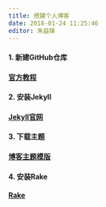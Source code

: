 ```yaml
---
title: 搭建个人博客
date: 2018-01-24 11:25:46
editor: 朱益锋
---
```


#### 1. 新建GitHub仓库
#### [官方教程](https://pages.github.com)
#### 2. 安装Jekyll
#### [Jekyll官网](https://jekyllrb.com)
#### 3. 下载主题
#### [博客主题模版](http://jekyllthemes.org)
#### 4. 安装Rake
#### [Rake](https://github.com/ruby/rake)

